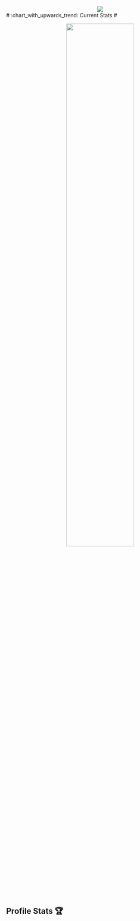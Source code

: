 <div align="center">
  <img src="https://i.ibb.co/6r57s0G/Black-and-Blue-Technology-Developer-Linked-In-Banner.png"  />
</div>
# :chart_with_upwards_trend: Current Stats #
<br />
<p align="center">
  <img width="60%" src="https://github-readme-streak-stats.herokuapp.com?user=developersajadur&theme=react&hide_border=true&background=0D1117&stroke=0D1117&fire=FF1CF7&sideLabels=00F0FF&currStreakNum=FF1CF7&ring=FF1CF7&currStreakLabel=FF1CF7&sideNums=00F0FF" />
</p>

##

<h2 align="left">Profile Stats 🏆</h2>

##
